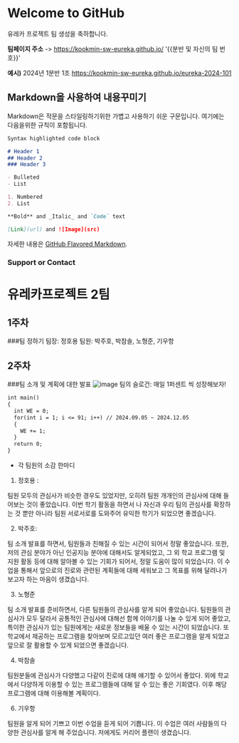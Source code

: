 # Welcome to GitHub

유레카 프로젝트 팀 생성을 축하합니다.

**팀페이지 주소** -> https://kookmin-sw-eureka.github.io/ '{{분반 및 자신의 팀 번호}}'

**예시)** 2024년 1분반 1조  https://kookmin-sw-eureka.github.io/eureka-2024-101

## Markdown을 사용하여 내용꾸미기

Markdown은 작문을 스타일링하기위한 가볍고 사용하기 쉬운 구문입니다. 여기에는 다음을위한 규칙이 포함됩니다.

```markdown
Syntax highlighted code block

# Header 1
## Header 2
### Header 3

- Bulleted
- List

1. Numbered
2. List

**Bold** and _Italic_ and `Code` text

[Link](url) and ![Image](src)
```

자세한 내용은 [GitHub Flavored Markdown](https://guides.github.com/features/mastering-markdown/).

### Support or Contact

# 유레카프로젝트 2팀

## 1주차

###팀 정하기
팀장: 정호용
팀원: 박주호, 박참솔, 노형준, 기우항

## 2주차

###팀 소개 및 계획에 대한 발표
![image](https://github.com/user-attachments/assets/448ae76a-668b-4fcd-8842-273c1c247b20)
팀의 슬로건: 매일 1퍼센트 씩 성장해보자!
```markdown
int main()
{
  int WE = 0;
  for(int i = 1; i <= 91; i++) // 2024.09.05 ~ 2024.12.05
  {
    WE += 1;
  }
  return 0;
}
```

- 각 팀원의 소감 한마디

1. 정호용 : 

팀원 모두의 관심사가 비슷한 경우도 있었지만, 오히려 팀원 개개인의 관심사에 대해 들어보는 것이 좋았습니다.
이번 학기 활동을 하면서 나 자신과 우리 팀의 관심사를 확장하는 것 뿐만 아니라 팀원 서로서로를 도와주어 유익한 학기가 되었으면 좋겠습니다.

2. 박주호:

팀 소개 발표를 하면서, 팀원들과 친해질 수 있는 시간이 되어서 정말 좋았습니다. 또한, 저의 관심 분야가 아닌 인공지능 분야에 대해서도 알게되었고, 그 외 학교 프로그램 및 지원 활동 등에 대해 알아볼 수 있는 기회가 되어서, 정말 도움이 많이 되었습니다. 이 수업을 통해서 앞으로의 진로와 관련된 계획들에 대해 세워보고 그 목표를 위해 달려나가보고자 하는 마음이 생겼습니다.

3. 노형준

팀 소개 발표를 준비하면서, 다른 팀원들의 관심사를 알게 되어 좋았습니다. 팀원들의 관심사가 모두 달라서  공통적인 관심사에 대해선 함께 이야기를 나눌 수 있게 되어 좋았고,
특이한 관심사가 있는 팀원에게는 새로운 정보들을 배울 수 있는 시간이 되었습니다.
또 학교에서 제공하는 프로그램을 찾아보며 모르고있던 여러 좋은 프로그램을 알게 되었고 앞으로 잘 활용할 수 있게 되었으면 좋겠습니다.

4. 박참솔

팀원분들에 관심사가 다양했고 다같이 진로에 대해 얘기할 수 있어서 좋았다. 외에 학교에서 다양하게 이용할 수 있는 프로그램들에 대해 알 수 있는 좋은 기회였다. 이후 해당 프로그램에 대해 이용해볼 계획이다.

6. 기우항

팀원을 알게 되어 기쁘고 이번 수업을 듣게 되어 기쁩니다. 이 수업은 여러 사람들의 다양한 관심사를 알게 해 주었습니다. 저에게도 커리어 플랜이 생겼습니다.


